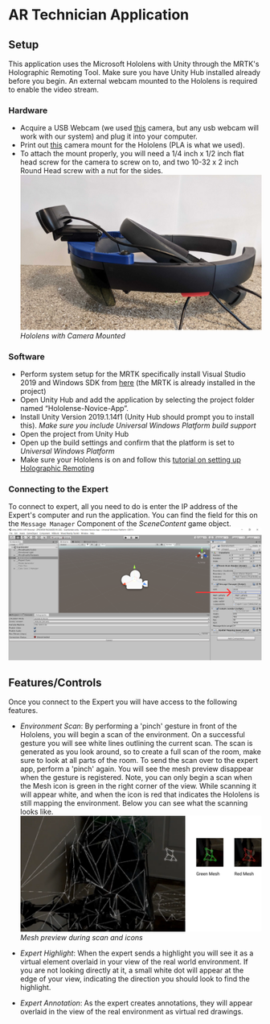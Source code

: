 # AR Technician Application

## Setup
This application uses the Microsoft Hololens with Unity through the MRTK's Holographic Remoting Tool. Make sure you have Unity Hub installed already before you begin. An external webcam mounted to the Hololens is required to enable the video stream.

### Hardware
- Acquire a USB Webcam (we used [this](https://www.logitech.com/en-us/product/hd-pro-webcam-c920) camera, but any usb webcam will work with our system) and plug it into your computer.
- Print out [this](./Assets/Resources/hololensMount_V3.STL) camera mount for the Hololens (PLA is what we used).
- To attach the mount properly, you will need a 1/4 inch x 1/2 inch flat head screw for the camera to screw on to, and two 10-32 x 2 inch Round Head screw with a nut for the sides.
![Hololens with Camera Mounted](../Images/hololens_no_caption.png)
*Hololens with Camera Mounted*

### Software
- Perform system setup for the MRTK specifically install Visual Studio 2019 and Windows SDK from [here](https://microsoft.github.io/MixedRealityToolkit-Unity/version/releases/2.1.0/Documentation/GettingStartedWithTheMRTK.html) (the MRTK is already installed in the project)
- Open Unity Hub and add the application by selecting the project folder named “Hololense-Novice-App”.
- Install Unity Version 2019.1.14f1 (Unity Hub should prompt you to install this). *Make sure you include Universal Windows Platform build support*
- Open the project from Unity Hub
- Open up the build settings and confirm that the platform is set to *Universal Windows Platform*
- Make sure your Hololens is on and follow this [tutorial on setting up Holographic Remoting](https://docs.microsoft.com/en-us/windows/mixed-reality/unity-play-mode)

### Connecting to the Expert
To connect to expert, all you need to do is enter the IP address of the Expert's computer and run the application. You can find the field for this on the `Message Manager` Component of the *SceneContent* game object.
![Screenshot of IP Address enter field](../Images/ip_enter.png)

## Features/Controls
Once you connect to the Expert you will have access to the following features.
- *Environment Scan*: By performing a 'pinch' gesture in front of the Hololens, you will begin a scan of the environment. On a successful gesture you will see white lines outlining the current scan. The scan is generated as you look around, so to create a full scan of the room, make sure to look at all parts of the room. To send the scan over to the expert app, perform a 'pinch' again. You will see the mesh preview disappear when the gesture is registered. Note, you can only begin a scan when the Mesh icon is green in the right corner of the view. While scanning it will appear white, and when the icon is red that indicates the Hololens is still mapping the environment. Below you can see what the scanning looks like.
![View of what the Technician sees during scanning](../Images/mesh_scan.png)
*Mesh preview during scan and icons*

- *Expert Highlight*: When the expert sends a highlight you will see it as a virtual element overlaid in your view of the real world environment. If you are not looking directly at it, a small white dot will appear at the edge of your view, indicating the direction you should look to find the highlight.
- *Expert Annotation*: As the expert creates annotations, they will appear overlaid in the view of the real environment as virtual red drawings.
